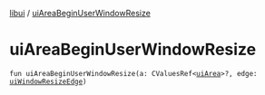[libui](README.md) / [uiAreaBeginUserWindowResize](ui-area-begin-user-window-resize.md)

# uiAreaBeginUserWindowResize

`fun uiAreaBeginUserWindowResize(a: CValuesRef<`[`uiArea`](ui-area.md)`>?, edge: `[`uiWindowResizeEdge`](ui-window-resize-edge.md)`)`